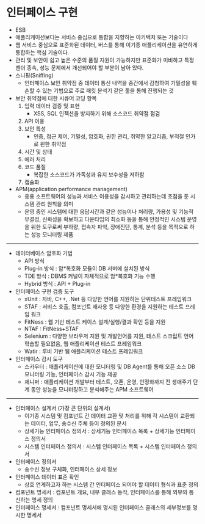 # 인터페이스 구현

*  ESB
  * 애플리케이션보다는 서비스 중심으로 통합을 지향하는 아키텍처 또는 기술이다
  * 웹 서비스 중심으로 표준화된 데이터, 버스를 통해 이기종 애플리케이션을 유연하게 통합하는 핵심 기술이다.
  * 관리 및 보안이 쉽고 높은 수준의 품질 지원이 가능하지만 표준화가 미비하고 특정 벤더 종속, 성능 문제에서 개선되어야 할 부분이 남아 있다.
* 스니핑(Sniffing)
  * 인터페이스 보안 취약점 중 데이터 통신 내역을 중간에서 감청하여 기밀성을 훼손할 수 있는 기법으로 주로 패킷 분석기 같은 툴을 통해 진행되는 것
* 보안 취약점에 대한 시큐어 코딩 항목
  1. 입력 데이터 검증 및 표현
     * XSS, SQL 인젝션을 방지하기 위해 소스코드 취약점 점검
  2. API 이용
  3. 보안 특성
     * 인증, 접근 제어, 기밀성, 암호화, 권한 관리, 취약한 알고리즘, 부적절 인가로 윈한 취약점
  4. 시간 및 상태
  5. 에러 처리
  6. 코드 품질
     * 복잡한 소스코드가 가독성과 유지 보수성을 저하함
  7. 캡슐화
* APM(application performance management)
  * 응용 소프트웨어의 성능과 서비스 이용성을 감시하고 관리하는데 초점을 둔 시스템 관리 원칙을 의미
  * 운영 중인 시스템에 대한 응답시간과 같은 성능이나 처리량, 가용성 및 기능적 무결성, 신뢰성을 확보하고 다운타임의 최소화 등을 통해 안정적인 시스템 운영을 위한 도구로써 부하량, 접속자 파악, 장애진단, 통계, 분석 등을 목적으로 하는 성능 모니터링 제품

--------

* 데이터베이스 암호화 기법
  * API 방식
  * Plug-in 방식 : 암*복호화 모듈이 DB 서버에 설치된 방식
  * TDE 방식 : DBMS 커널이 자체적으로 암*복호화 기능 수행
  * Hybrid 방식 : API + Plug-in
* 인터페이스 구현 검증 도구
  * xUnit : 자바, C++, .Net 등 다양한 언어를 지원하는 단위테스트 프레임워크
  * STAF : 서비스 호출, 컴포넌트 재사용 등 다양한 환경을 지원하는 테스트 프레임 워크
  * FitNess : 웹 기반 테스트 케이스 설계/실행/결과 확인 등을 지원
  * NTAF : FitNess+STAF
  * Selenium : 다양한 브라우저 지원 및 개발언어를 지원, 테스트 스크립트 언어 학습할 필요없음, 웹 애플리케이션 테스트 프레임워크
  * Watir : 루비 기반 웹 애플리케이션 테스트 프레임워크 
* 인터페이스 감시 도구 
  * 스카우터 : 애플리케이션에 대한 모니터링 및 DB Agent를 통해 오픈 소스 DB 모니터링 기능, 인터페이스 감시 기능 제공
  * 제니퍼 : 애플리케이션 개발부터 테스트, 오픈, 운영, 안정화까지 전 생애주기 단계 동안 성능을 모니터링하고 분석해주는 APM 소프트웨어

----------------

* 인터페이스 설계서 (가장 큰 단위의 설계서)
  * 이기종 시스템 및 컴포넌트 간 데이터 교환 및 처리를 위해 각 시스템이 교환되는 데이터, 업무, 송수신 주체 등이 정의된 문서
  * 상세기능 인터페이스 정의서 : 상세기능 인터페이스 목록 + 상세기능 인터페이스 정의서
  * 시스템 인터페이스 정의서 : 시스템 인터페이스 목록 + 시스템 인터페이스 정의서
* 인터페이스 정의서
  * 송수신 정보 구체화, 인터페이스 상세 정보
* 인터페이스 데이터 표준 확인
  * 상호 연계하고자 하는 시스템 간 인터페이스 되어야 할 데이터 형식과 표준 정의
* 컴포넌트 명세서 : 컴포넌트 개요, 내부 클래스 동작, 인터페이스를 통해 외부와 통신하는 명세 정의
* 인터페이스 명세서 : 컴포넌트 명세서에 명시된 인터페이스 클래스의 세부정보를 명시한 명세서